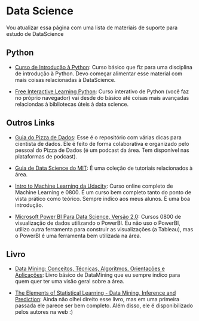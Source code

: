 # Data Science

Vou atualizar essa página com uma lista de materiais de suporte para estudo de DataScience 


## Python 

* [Curso de Introdução à Python](https://github.com/adolfoguimaraes/learningpython): Curso básico que fiz para uma disciplina de introdução à Python. Devo começar alimentar esse material com mais coisas relacionadas à DataScience.

* [Free Interactive Learning Python](https://www.learnpython.org/): Curso interativo de Python (você faz no próprio navegador) vai desde do básico até coisas mais avançadas relaciondas à bibliotecas úteis à data science. 

## Outros Links

* [Guia do Pizza de Dados](https://github.com/PizzaDeDados/datascience-pizza): Esse é o repositório com várias dicas para cientista de dados. Ele é feito de forma colaborativa e organizado pelo pessoal do Pizza de Dados (é um podcast da área. Tem disponível nas plataformas de podcast).

* [Guia de Data Science do MIT](https://www.mit.edu/~amidi/teaching/data-science-tools/): É uma coleção de tutoriais relacionados à área.


* [Intro to Machine Learning da Udacity](https://br.udacity.com/course/intro-to-machine-learning--ud120/): Curso online completo de Machine Learning e 0800. É um curso bem completo tanto do ponto de vista prático como teórico. Sempre indico aos meus alunos. É uma boa introdução.


* [Microsoft Power BI Para Data Science, Versão 2.0](https://www.datascienceacademy.com.br/course?courseid=microsoft-power-bi-para-data-science): Cursos 0800 de visualização de dados utilizando o PowerBI. Eu não uso o PowerBI, utilizo outra ferramenta para construir as visualizações (a Tableau), mas o PowerBI é uma ferramenta bem utilizada na área.


## Livro
* [Data Mining: Conceitos, Técnicas, Algoritmos, Orientações e Aplicações](https://www.amazon.com.br/Data-Mining-Ronaldo-Goldschmidt-ebook/dp/B00YEWR08U/): Livro básico de DataMining que eu sempre indico para quem quer ter uma visão geral sobre a área. 

* [The Elements of Statistical Learning - Data Mining, Inference and Prediction](https://web.stanford.edu/~hastie/ElemStatLearn/printings/ESLII_print12_toc.pdf): Ainda não olhei direito esse livro, mas em uma primeira passada ele parece ser bem completo. Além disso, ele é disponibilizado pelos autores na web :)



